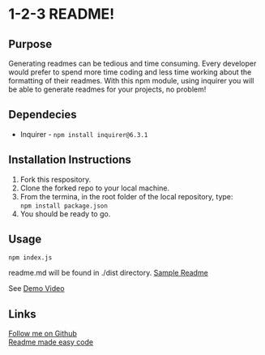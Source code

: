 # 1-2-3 README!

## Purpose

Generating readmes can be tedious and time consuming. Every developer would prefer to spend more time coding and less time working about the formatting of their readmes. With this npm module, using inquirer you will be able to generate readmes for your projects, no problem!

## Dependecies

- Inquirer - `npm install inquirer@6.3.1`

## Installation Instructions

1. Fork this respository.
2. Clone the forked repo to your local machine.
3. From the termina, in the root folder of the local repository, type:<br> `npm install package.json`
4. You should be ready to go.

## Usage

`npm index.js`

readme.md will be found in ./dist directory. [Sample Readme](./dist/readme.md)

See [Demo Video](https://drive.google.com/file/d/1GSkFBeaZkpR2Hd2uJhpQES5N_KaGLfo5/view)

## Links

[Follow me on Github](https://github.com/gatorhatur)<br>
[Readme made easy code](https://github.com/gatorhatur/123-readme)
